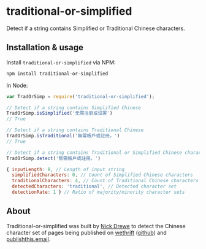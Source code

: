 # traditional-or-simplified
Detect if a string contains Simplified or Traditional Chinese characters.
## Installation & usage
Install `traditional-or-simplified` via NPM:
```sh
npm install traditional-or-simplified
```
In Node:
```js
var TradOrSimp = require('traditional-or-simplified');

// Detect if a string contains Simplified Chinese
TradOrSimp.isSimplified('无需注册或设置')
// True

// Detect if a string contains Traditional Chinese
TradOrSimp.isTraditional('無需帳戶或註冊。')
// True

// Detect if a string contains Traditional or Simplified Chinese characters
TradOrSimp.detect('無需帳戶或註冊。')

{ inputLength: 8, // Length of input string
  simplifiedCharacters: 0, // Count of Simplified Chinese characters
  traditionalCharacters: 4, // Count of Traditional Chinese characters
  detectedCharacters: 'traditional', // Detected character set
  detectionRate: 1 } // Ratio of majority/minority character sets
```
## About
Traditional-or-simplified was built by [Nick Drewe](https://www.twitter.com/nickdrewe) to detect the Chinese character set of pages being published on [wethrift](https://www.wethrift.com) ([github](https://wethrift.github.io)) and [publishthis.email](https://www.publishthis.email).
